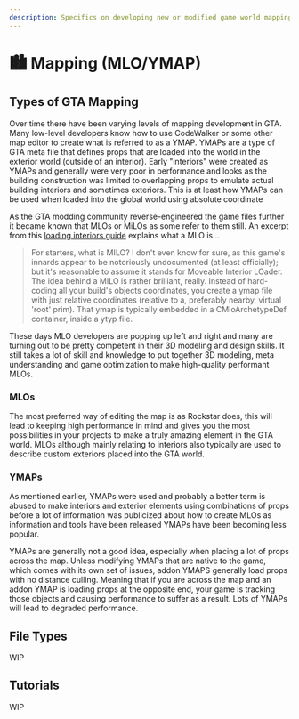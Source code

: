 ```yaml
---
description: Specifics on developing new or modified game world mapping
---
```


# 🏙 Mapping (MLO/YMAP)

## Types of GTA Mapping <a href="#types-of-gta-mapping" id="types-of-gta-mapping"></a>

Over time there have been varying levels of mapping development in GTA. Many low-level developers know how to use CodeWalker or some other map editor to create what is referred to as a YMAP. YMAPs are a type of GTA meta file that defines props that are loaded into the world in the exterior world (outside of an interior). Early "interiors" were created as YMAPs and generally were very poor in performance and looks as the building construction was limited to overlapping props to emulate actual building interiors and sometimes exteriors. This is at least how YMAPs can be used when loaded into the global world using absolute coordinate

As the GTA modding community reverse-engineered the game files further it became known that MLOs or MiLOs as some refer to them still. An excerpt from this [loading interiors guide](https://forums.gta5-mods.com/topic/19039/milo-starter-guide) explains what a MLO is...

> For starters, what is MILO? I don't even know for sure, as this game's innards appear to be notoriously undocumented (at least officially); but it's reasonable to assume it stands for Moveable Interior LOader. The idea behind a MILO is rather brilliant, really. Instead of hard-coding all your build's objects coordinates, you create a ymap file with just relative coordinates (relative to a, preferably nearby, virtual 'root' prim). That ymap is typically embedded in a CMloArchetypeDef container, inside a ytyp file.

These days MLO developers are popping up left and right and many are turning out to be pretty competent in their 3D modeling and design skills. It still takes a lot of skill and knowledge to put together 3D modeling, meta understanding and game optimization to make high-quality performant MLOs.

### MLOs <a href="#mlos" id="mlos"></a>

The most preferred way of editing the map is as Rockstar does, this will lead to keeping high performance in mind and gives you the most possibilities in your projects to make a truly amazing element in the GTA world. MLOs although mainly relating to interiors also typically are used to describe custom exteriors placed into the GTA world.

### YMAPs <a href="#ymaps" id="ymaps"></a>

As mentioned earlier, YMAPs were used and probably a better term is abused to make interiors and exterior elements using combinations of props before a lot of information was publicized about how to create MLOs as information and tools have been released YMAPs have been becoming less popular.

YMAPs are generally not a good idea, especially when placing a lot of props across the map. Unless modifying YMAPs that are native to the game, which comes with its own set of issues, addon YMAPS generally load props with no distance culling. Meaning that if you are across the map and an addon YMAP is loading props at the opposite end, your game is tracking those objects and causing performance to suffer as a result. Lots of YMAPs will lead to degraded performance.

## File Types <a href="#file-types" id="file-types"></a>

WIP

## Tutorials <a href="#tutorials" id="tutorials"></a>

WIP
